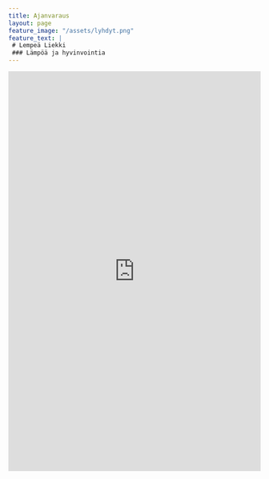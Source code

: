 ```yaml
---
title: Ajanvaraus
layout: page
feature_image: "/assets/lyhdyt.png"
feature_text: |
 # Lempeä Liekki
 ### Lämpöä ja hyvinvointia
---
```


<filter id="booking_filter">
	<feColorMatrix type="matrix"
	     values="
	     	1 	0		0		0		0
	        0	0.894	0		0		0
	        0 	0		0.15	0		0
	        0   0   	0   	1		0
	"/>
</filter>
<iframe
	src="https://app.acuityscheduling.com/schedule.php?owner=18231920"
	width="100%"
	height="800"
	frameBorder="0"
	style="filter: url(#booking_filter)">		
</iframe>
<script src="https://embed.acuityscheduling.com/js/embed.js" type="text/javascript"></script>